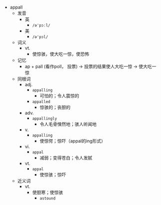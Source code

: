 - appall
  - 发音
    - 英
      - `/ə'pɔːl/`
    - 美
      - `/ə'pɔl/`
  - 词义
    - vt.
      - 使惊骇，使大吃一惊，使恐怖
  - 记忆
    - ap + pall (看作poll， 投票) → 投票的结果使人大吃一惊 → 使大吃一惊
  - 同根词
    - adj.
      - `appalling`
        - 可怕的；令人震惊的
      - `appalled`
        - 惊骇的；丧胆的
    - adv.
      - `appallingly`
        - 令人毛骨悚然地；骇人听闻地
    - v.
      - `appalling`
        - 使惊愕；惊吓（appal的ing形式）
    - vi.
      - `appal`
        - 减弱；变得苍白；令人发腻
    - vt.
      - `appal`
        - 使惊骇；惊吓
  - 近义词
    - vt.
      - 使胆寒；使惊骇
        - `astound`
